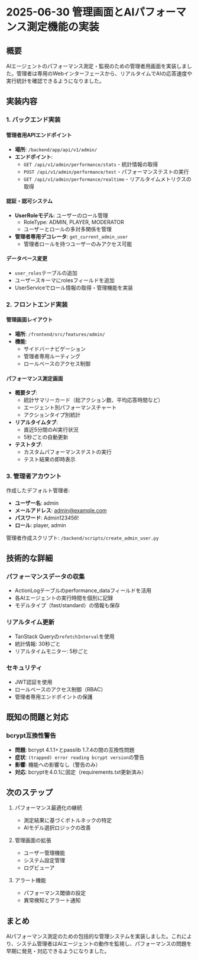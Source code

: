 # 2025-06-30 管理画面とAIパフォーマンス測定機能の実装

## 概要

AIエージェントのパフォーマンス測定・監視のための管理者用画面を実装しました。管理者は専用のWebインターフェースから、リアルタイムでAIの応答速度や実行統計を確認できるようになりました。

## 実装内容

### 1. バックエンド実装

#### 管理者用APIエンドポイント
- **場所**: `/backend/app/api/v1/admin/`
- **エンドポイント**:
  - `GET /api/v1/admin/performance/stats` - 統計情報の取得
  - `POST /api/v1/admin/performance/test` - パフォーマンステストの実行
  - `GET /api/v1/admin/performance/realtime` - リアルタイムメトリクスの取得

#### 認証・認可システム
- **UserRoleモデル**: ユーザーのロール管理
  - RoleType: ADMIN, PLAYER, MODERATOR
  - ユーザーとロールの多対多関係を管理
- **管理者専用デコレータ**: `get_current_admin_user`
  - 管理者ロールを持つユーザーのみアクセス可能

#### データベース変更
- `user_roles`テーブルの追加
- ユーザースキーマにrolesフィールドを追加
- UserServiceでロール情報の取得・管理機能を実装

### 2. フロントエンド実装

#### 管理画面レイアウト
- **場所**: `/frontend/src/features/admin/`
- **機能**:
  - サイドバーナビゲーション
  - 管理者専用ルーティング
  - ロールベースのアクセス制御

#### パフォーマンス測定画面
- **概要タブ**:
  - 統計サマリーカード（総アクション数、平均応答時間など）
  - エージェント別パフォーマンスチャート
  - アクションタイプ別統計
- **リアルタイムタブ**:
  - 直近5分間のAI実行状況
  - 5秒ごとの自動更新
- **テストタブ**:
  - カスタムパフォーマンステストの実行
  - テスト結果の即時表示

### 3. 管理者アカウント

作成したデフォルト管理者:
- **ユーザー名**: admin
- **メールアドレス**: admin@example.com
- **パスワード**: Admin123456!
- **ロール**: player, admin

管理者作成スクリプト: `/backend/scripts/create_admin_user.py`

## 技術的な詳細

### パフォーマンスデータの収集
- ActionLogテーブルのperformance_dataフィールドを活用
- 各AIエージェントの実行時間を個別に記録
- モデルタイプ（fast/standard）の情報も保存

### リアルタイム更新
- TanStack Queryの`refetchInterval`を使用
- 統計情報: 30秒ごと
- リアルタイムモニター: 5秒ごと

### セキュリティ
- JWT認証を使用
- ロールベースのアクセス制御（RBAC）
- 管理者専用エンドポイントの保護

## 既知の問題と対応

### bcrypt互換性警告
- **問題**: bcrypt 4.1.1+とpasslib 1.7.4の間の互換性問題
- **症状**: `(trapped) error reading bcrypt version`の警告
- **影響**: 機能への影響なし（警告のみ）
- **対応**: bcryptを4.0.1に固定（requirements.txt更新済み）

## 次のステップ

1. パフォーマンス最適化の継続
   - 測定結果に基づくボトルネックの特定
   - AIモデル選択ロジックの改善

2. 管理画面の拡張
   - ユーザー管理機能
   - システム設定管理
   - ログビューア

3. アラート機能
   - パフォーマンス閾値の設定
   - 異常検知とアラート通知

## まとめ

AIパフォーマンス測定のための包括的な管理システムを実装しました。これにより、システム管理者はAIエージェントの動作を監視し、パフォーマンスの問題を早期に発見・対応できるようになりました。